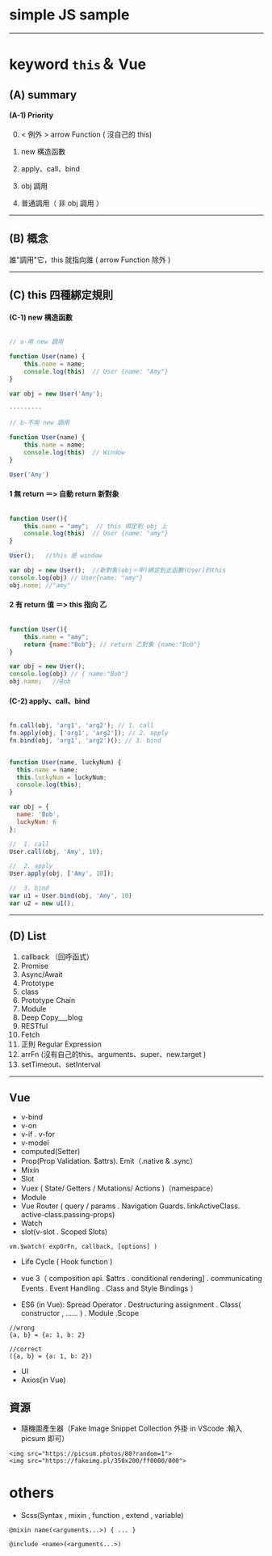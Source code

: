 # simple JS sample
---

# keyword `this`＆ Vue

## (A) summary 
#### (A-1)  Priority

0. < 例外 > 
   arrow Function  ( 沒自己的 this)

1. new 構造函數
2. apply、call、bind
3. obj 調用
4. 普通調用（ 非 obj 調用 ）


---

## (B) 概念

誰"調用"它，this 就指向誰  ( arrow Function 除外 )

---

## (C) this 四種綁定規則

#### (C-1) new 構造函數

```js

// a-用 new 調用

function User(name) {
    this.name = name;
    console.log(this)  // User {name: "Amy"}
}

var obj = new User('Amy');

---------

// b-不用 new 調用

function User(name) {
    this.name = name;
    console.log(this)  // Window
}

User('Amy')

```



#### 1 無 return ＝> 自動 return 新對象

```js

function User(){
    this.name = "amy";  // this 绑定到 obj 上
    console.log(this)  // User {name: "amy"} 
}

User();   //this 是 window

var obj = new User();  //新對象(obj＝甲)綁定到此函數(User)的this
console.log(obj) // User{name: "amy"}
obj.name; //"amy"

```

#### 2 有 return 值 ＝> this 指向 乙

```js

function User(){
    this.name = "amy";
    return {name:"Bob"}; // return 乙對象 {name:"Bob"}
}

var obj = new User(); 
console.log(obj) // { name:"Bob"}
obj.name;   //Bob

```
#### (C-2) apply、call、bind

```js

fn.call(obj, 'arg1', 'arg2'); // 1. call
fn.apply(obj, ['arg1', 'arg2']); // 2. apply
fn.bind(obj, 'arg1', 'arg2')(); // 3. bind

```

```js

function User(name, luckyNum) {
  this.name = name;
  this.luckyNum = luckyNum;
  console.log(this);
}

var obj = {
  name: 'Bob',
  luckyNum: 6
};

//  1. call
User.call(obj, 'Amy', 10);

//  2. apply
User.apply(obj, ['Amy', 10]);

//  3. bind
var u1 = User.bind(obj, 'Amy', 10)
var u2 = new u1();

```

---

## (D) List
1. callback （回呼函式）
2. Promise
3. Async/Await
4. Prototype
5. class
6. Prototype Chain
7. Module
8. Deep Copy___blog
9. RESTful
10. Fetch
11. 正則 Regular Expression
12. arrFn (沒有自己的this、arguments、super、new.target )
13. setTimeout、setInterval
---

## Vue
- v-bind
- v-on
- v-if . v-for
- v-model
- computed(Setter)
- Prop(Prop Validation. $attrs). Emit（.native & .sync）
- Mixin
- Slot
- Vuex ( State/ Getters / Mutations/ Actions )（namespace）
- Module
- Vue Router ( query / params . Navigation Guards.  linkActiveClass.  active-class.passing-props)
- Watch
- slot(v-slot . Scoped Slots)
```
vm.$watch( expOrFn, callback, [options] )
```
- Life Cycle ( Hook function )
- vue 3（ composition api. $attrs . conditional rendering] . communicating Events . Event Handling .  Class and Style Bindings ）

- ES6 (in Vue): Spread Operator . Destructuring assignment . Class( constructor , ...... ) . Module .Scope

```
//wrong
{a, b} = {a: 1, b: 2}

//correct
({a, b} = {a: 1, b: 2}) 

```
- UI
- Axios(in Vue)

## 資源
- 隨機圖產生器（Fake Image Snippet Collection 外掛 in VScode :輸入 picsum 即可）

```
<img src="https://picsum.photos/80?random=1">
<img src="https://fakeimg.pl/350x200/ff0000/000">
```

# others
- Scss(Syntax ,  mixin ,  function  ,   extend ,   variable)
```
@mixin name(<arguments...>) { ... }

@include <name>(<arguments...>)
```

